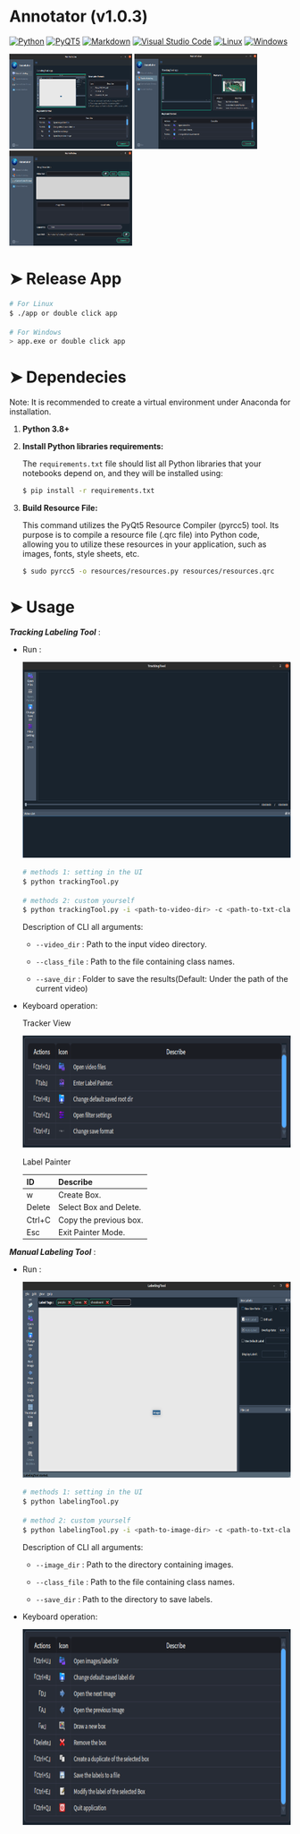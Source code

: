 # Annotator (v1.0.3)
<p>
    <a href="#"><img alt="Python" src="https://img.shields.io/badge/Python-14354C.svg?logo=python&logoColor=white"></a>
    <a href="#"><img alt="PyQT5" src="https://img.shields.io/badge/PyQT5-49D.svg?logo=Qt&logoColor=white"></a>
    <a href="#"><img alt="Markdown" src="https://img.shields.io/badge/Markdown-000000.svg?logo=markdown&logoColor=white"></a>
    <a href="#"><img alt="Visual Studio Code" src="https://img.shields.io/badge/Visual%20Studio%20Code-ad78f7.svg?logo=visual-studio-code&logoColor=white"></a>
    <a href="#"><img alt="Linux" src="https://img.shields.io/badge/Linux-0078D6?logo=linux&logoColor=white"></a>
    <a href="#"><img alt="Windows" src="https://img.shields.io/badge/Windows-0078D6?logo=windows&logoColor=white"></a>
</p>

<p class="center">
    <img src="./demo/labelingPage.png" height=170px width=220px>
    <img src="./demo/trackingPage.png" height=170px width=220px>
    <img src="./demo/formatPage.png" height=170px width=220px>
</p>

<h1 id="Release">➤ Release App</h1>

```bash
# For Linux
$ ./app or double click app

# For Windows
> app.exe or double click app
```

<h1 id="Dependecies">➤ Dependecies</h1>

Note: It is recommended to create a virtual environment under Anaconda for installation.


1) **Python 3.8+** 

2) **Install Python libraries requirements:**

    The `requirements.txt` file should list all Python libraries that your notebooks
    depend on, and they will be installed using:
    ```bash
    $ pip install -r requirements.txt
    ```

3) **Build Resource File:**

    This command utilizes the PyQt5 Resource Compiler (pyrcc5) tool. Its purpose is to compile a resource file (.qrc file) into Python code, allowing you to utilize these resources in your application, such as images, fonts, style sheets, etc.
    ```bash
    $ sudo pyrcc5 -o resources/resources.py resources/resources.qrc
    ```

<h1 id="Usage">➤ Usage</h1>

***Tracking Labeling Tool*** :

- Run :

    <p>
        <img src="./demo/trackingUI.png" height=350px width=700px>
    </p>

    ```bash
    # methods 1: setting in the UI
    $ python trackingTool.py

    # methods 2: custom yourself
    $ python trackingTool.py -i <path-to-video-dir> -c <path-to-txt-classes> -o <path-to-ouput-dir>
    ```

    Description of CLI all arguments:
    - `--video_dir` : Path to the input video directory.

    - `--class_file` : Path to the file containing class names.

    - `--save_dir` : Folder to save the results(Default: Under the path of the current video)

- Keyboard operation:

    Tracker View

    <p>
        <img src="./demo/trackingKeyboard.png" height=200px width=550px>
    </p>

    Label Painter

    | ID       | Describe             |
    |----------|----------------------|
    | w        |Create Box.           |
    | Delete   |Select Box and Delete.|
    | Ctrl+C   |Copy the previous box.|
    | Esc      |Exit Painter Mode.    |


***Manual Labeling Tool*** :

- Run :

    <p>
        <img src="./demo/labelingUI.png" height=350px width=700px>
    </p>

    ```bash
    # methods 1: setting in the UI
    $ python labelingTool.py

    # method 2: custom yourself
    $ python labelingTool.py -i <path-to-image-dir> -c <path-to-txt-classes> -o <path-to-label-dir>
    ```

    Description of CLI all arguments:

    - `--image_dir` : Path to the directory containing images.

    - `--class_file` : Path to the file containing class names.

    - `--save_dir` : Path to the directory to save labels.

- Keyboard operation:

    <p>
        <img src="./demo/labelingKeyboard.png" height=350px width=700px>
    </p>
